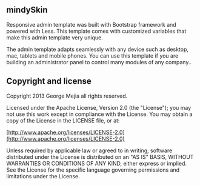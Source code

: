 ## mindySkin

Responsive admin template was built with Bootstrap framework and powered with Less. This template comes with customized variables that make this admin template very unique.  

The admin template adapts seamlessly with any device such as desktop, mac, tablets and mobile phones. You can use this template if you are building an administrator panel to control many modules of any company..

## Copyright and license

Copyright 2013 George Mejia all rights reserved.

Licensed under the Apache License, Version 2.0 (the "License");
you may not use this work except in compliance with the License.
You may obtain a copy of the License in the LICENSE file, or at:

  [http://www.apache.org/licenses/LICENSE-2.0](http://www.apache.org/licenses/LICENSE-2.0)

Unless required by applicable law or agreed to in writing, software
distributed under the License is distributed on an "AS IS" BASIS,
WITHOUT WARRANTIES OR CONDITIONS OF ANY KIND, either express or implied.
See the License for the specific language governing permissions and
limitations under the License.
